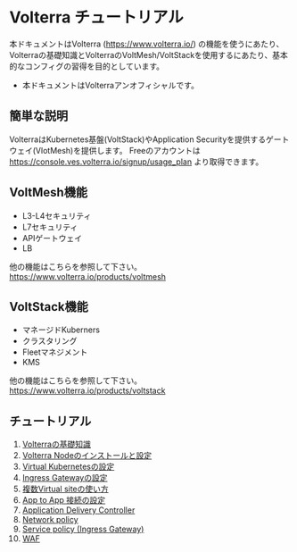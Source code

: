 # Volterra チュートリアル

本ドキュメントはVolterra (<https://www.volterra.io/>) の機能を使うにあたり、Volterraの基礎知識とVolterraのVoltMesh/VoltStackを使用するにあたり、基本的なコンフィグの習得を目的としています。

* 本ドキュメントはVolterraアンオフィシャルです。

## 簡単な説明

VolterraはKubernetes基盤(VoltStack)やApplication Securityを提供するゲートウェイ(VlotMesh)を提供します。
Freeのアカウントは <https://console.ves.volterra.io/signup/usage_plan> より取得できます。

## VoltMesh機能

* L3-L4セキュリティ
* L7セキュリティ
* APIゲートウェイ
* LB

他の機能はこちらを参照して下さい。<https://www.volterra.io/products/voltmesh>

## VoltStack機能

* マネージドKuberners
* クラスタリング
* Fleetマネジメント
* KMS

他の機能はこちらを参照して下さい。<https://www.volterra.io/products/voltstack>

## チュートリアル

1. [Volterraの基礎知識](./docs/1_volterra-tutorial.md)
2. [Volterra Nodeのインストールと設定](./docs/2_volterra-install.md)
3. [Virtual Kubernetesの設定](./docs/3_virtual_kubernetes.md)
4. [Ingress Gatewayの設定](./docs/4_ingress_gateway.md)
5. [複数Virtual siteの使い方](./docs/5_multiple_vsite.md)
6. [App to App 接続の設定](./docs/6_app_app.md)
7. [Application Delivery Controller](./docs/7_app_delivery_controller.md)
8. [Network policy](./docs/8_network_policy.md)
9. [Service policy (Ingress Gateway)](./docs/9_service_policy.md)
10. [WAF](./docs/10_waf.md)
